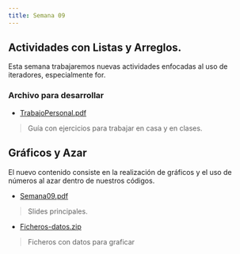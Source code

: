 ```yaml
---
title: Semana 09
---
```

## Actividades con Listas y Arreglos.

Esta semana trabajaremos nuevas actividades enfocadas al uso de iteradores, especialmente for.

### Archivo para desarrollar

* [TrabajoPersonal.pdf](/others/trabajo_personal_semana09_v01.pdf)
> Guía con ejercicios para trabajar en casa y en clases.


## Gráficos y Azar

El nuevo contenido consiste en la realización de gráficos y el uso de números al azar dentro de nuestros códigos.

* [Semana09.pdf](/lectures/PCFI161_S08.pdf)
> Slides principales.
* [Ficheros-datos.zip](/others/Ficheros-datos.zip)
> Ficheros con datos para graficar


